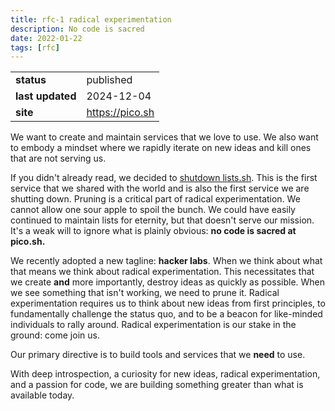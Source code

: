 ```yaml
---
title: rfc-1 radical experimentation
description: No code is sacred
date: 2022-01-22
tags: [rfc]
---
```


|                  |                 |
| ---------------- | --------------- |
| **status**       | published       |
| **last updated** | 2024-12-04      |
| **site**         | https://pico.sh |

We want to create and maintain services that we love to use. We also want to
embody a mindset where we rapidly iterate on new ideas and kill ones that are
not serving us.

If you didn't already read, we decided to
[shutdown lists.sh](/ann-012-lists-shutdown-notice). This is the first service
that we shared with the world and is also the first service we are shutting
down. Pruning is a critical part of radical experimentation. We cannot allow one
sour apple to spoil the bunch. We could have easily continued to maintain lists
for eternity, but that doesn't serve our mission. It's a weak will to ignore
what is plainly obvious: **no code is sacred at pico.sh.**

We recently adopted a new tagline: **hacker labs**. When we think about what
that means we think about radical experimentation. This necessitates that we
create **and** more importantly, destroy ideas as quickly as possible. When we
see something that isn't working, we need to prune it. Radical experimentation
requires us to think about new ideas from first principles, to fundamentally
challenge the status quo, and to be a beacon for like-minded individuals to
rally around. Radical experimentation is our stake in the ground: come join us.

Our primary directive is to build tools and services that we **need** to use.

With deep introspection, a curiosity for new ideas, radical experimentation, and
a passion for code, we are building something greater than what is available
today.
